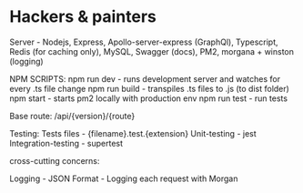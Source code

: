 # Hackers & painters

Server - Nodejs, Express, Apollo-server-express (GraphQl), Typescript, Redis (for caching only), MySQL, Swagger (docs), PM2, morgana + winston (logging)

NPM SCRIPTS:
npm run dev - runs development server and watches for every .ts file change
npm run build - transpiles .ts files to .js (to dist folder)
npm start - starts pm2 locally with production env
npm run test - run tests

Base route: /api/{version}/{route}

Testing:
Tests files - {filename}.test.{extension}
Unit-testing - jest
Integration-testing - supertest

cross-cutting concerns:

Logging - JSON Format - Logging each request with Morgan
